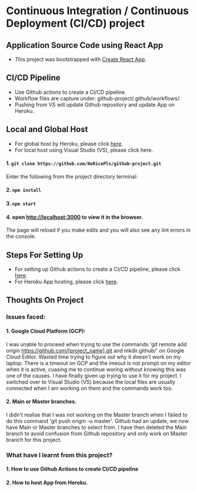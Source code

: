 # Continuous Integration / Continuous Deployment (CI/CD) project

## Application Source Code using React App

* This project was bootstrapped with [Create React App](https://github.com/facebook/create-react-app).

## CI/CD Pipeline
* Use Github actions to create a CI/CD pipeline.
* Workflow files are capture under: github-project/.github/workflows/.
* Pushing from VS will update Github repository and update App on Heroku.
 
## Local and Global Host
* For global host by Heroku, please click [here](https://cicd-github-project.herokuapp.com/).
* For local host using Visual Studio (VS), please click here.
#### 1. `git clone https://github.com/NoRicePls/github-project.git`
 Enter the following from the project directory terminal:
#### 2. `npm install`
#### 3. `npm start`
#### 4. open [http://localhost:3000](http://localhost:3000) to view it in the browser.
 The page will reload if you make edits and you will also see any lint errors in the console.

## Steps For Setting Up 
* For setting up Github actions to create a CI/CD pipeline, please click [here](https://medium.com/@michaelekpang/creating-a-ci-cd-pipeline-using-github-actions-b65bb248edfe).
* For Heroku App hosting, please click [here](https://devcenter.heroku.com/articles/getting-started-with-nodejs#deploy-the-app).

## Thoughts On Project
### Issues faced:
#### 1. Google Cloud Platform (GCP):
I was unable to proceed when trying to use the commands 'git remote add origin https://github.com/[project_name].git and mkdir.github/' on Google Cloud Editor. Wasted time trying to figure out why it doesn't work on my laptop. There is a timeout on GCP and the imeout is not prompt on my editor when it is active, cuasing me to continue woring without knowing this was one of the causes. I have finally given up trying to use it for my project. I switched over to Visual Studio (VS) because the local files are usually connected when I am working on them and the commands work too.
 
#### 2. Main or Master branches.
I didn't realise that I was not working on the Master branch when I failed to do this command 'git push origin -u master'. Github had an update, we now have Main or Master branches to select from. I have then deleted the Main branch to avoid confusion from Github repository and only work on Master branch for this project.

### What have I learnt from this project?
#### 1. How to use Github Actions to create CI/CD pipeline 
#### 2. How to host App from Heroku.
